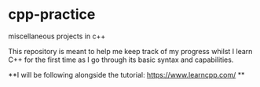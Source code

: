 # cpp-practice
miscellaneous projects in c++ 

This repository is meant to help me keep track of my progress whilst I learn C++ for the first time
as I go through its basic syntax and capabilities.

**I will be following alongside the tutorial: https://www.learncpp.com/ **
